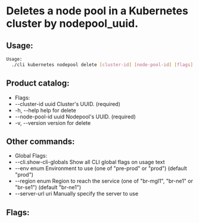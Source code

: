# Deletes a node pool in a Kubernetes cluster by nodepool_uuid.

## Usage:
```bash
Usage:
  ./cli kubernetes nodepool delete [cluster-id] [node-pool-id] [flags]
```

## Product catalog:
- Flags:
- --cluster-id uuid     Cluster's UUID. (required)
- -h, --help                help for delete
- --node-pool-id uuid   Nodepool's UUID. (required)
- -v, --version             version for delete

## Other commands:
- Global Flags:
- --cli.show-cli-globals   Show all CLI global flags on usage text
- --env enum               Environment to use (one of "pre-prod" or "prod") (default "prod")
- --region enum            Region to reach the service (one of "br-mgl1", "br-ne1" or "br-se1") (default "br-ne1")
- --server-url uri         Manually specify the server to use

## Flags:
```bash

```

